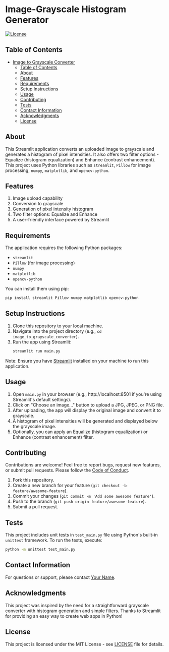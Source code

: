 # Image-Grayscale Histogram Generator

[![License](https://img.shields.io/badge/License-MIT-blue.svg)](https://choosealicense.com/licenses/mit/)

## Table of Contents
- [Image to Grayscale Converter](#image-to-grayscale-converter)
  - [Table of Contents](#table-of-contents)
  - [About](#about)
  - [Features](#features)
  - [Requirements](#requirements)
  - [Setup Instructions](#setup-instructions)
  - [Usage](#usage)
  - [Contributing](#contributing)
  - [Tests](#tests)
  - [Contact Information](#contact-information)
  - [Acknowledgments](#acknowledgments)
  - [License](#license)

## About
This Streamlit application converts an uploaded image to grayscale and generates a histogram of pixel intensities. It also offers two filter options - Equalize (histogram equalization) and Enhance (contrast enhancement). This project uses Python libraries such as `streamlit`, `Pillow` for image processing, `numpy`, `matplotlib`, and `opencv-python`.

## Features
1. Image upload capability
2. Conversion to grayscale
3. Generation of pixel intensity histogram
4. Two filter options: Equalize and Enhance
5. A user-friendly interface powered by Streamlit

## Requirements
The application requires the following Python packages:
- `streamlit`
- `Pillow` (for image processing)
- `numpy`
- `matplotlib`
- `opencv-python`

You can install them using pip:
```bash
pip install streamlit Pillow numpy matplotlib opencv-python
```

## Setup Instructions
1. Clone this repository to your local machine.
2. Navigate into the project directory (e.g., `cd image_to_grayscale_converter`).
3. Run the app using Streamlit:
   ```bash
   streamlit run main.py
   ```
   
Note: Ensure you have [Streamlit](https://www.streamlit.io/install) installed on your machine to run this application.

## Usage
1. Open `main.py` in your browser (e.g., http://localhost:8501 if you're using Streamlit's default settings).
2. Click on "Choose an image..." button to upload a JPG, JPEG, or PNG file.
3. After uploading, the app will display the original image and convert it to grayscale.
4. A histogram of pixel intensities will be generated and displayed below the grayscale image.
5. Optionally, you can apply an Equalize (histogram equalization) or Enhance (contrast enhancement) filter.

## Contributing
Contributions are welcome! Feel free to report bugs, request new features, or submit pull requests. Please follow the [Code of Conduct](https://github.com/yourusername/image_to_grayscale_converter/blob/master/CODE_OF_CONDUCT.md).

1. Fork this repository.
2. Create a new branch for your feature (`git checkout -b feature/awesome-feature`).
3. Commit your changes (`git commit -m 'Add some awesome feature'`).
4. Push to the branch (`git push origin feature/awesome-feature`).
5. Submit a pull request.

## Tests
This project includes unit tests in `test_main.py` file using Python's built-in `unittest` framework. To run the tests, execute:
```bash
python -m unittest test_main.py
```

## Contact Information
For questions or support, please contact [Your Name](mailto:your.email@example.com).

## Acknowledgments
This project was inspired by the need for a straightforward grayscale converter with histogram generation and simple filters. Thanks to Streamlit for providing an easy way to create web apps in Python!

## License
This project is licensed under the MIT License - see [LICENSE](https://github.com/pabs-code/image-grayscale-histogram-generator/blob/main/LICENSE) file for details.
